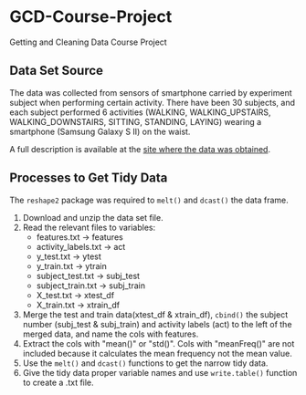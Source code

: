 # GCD-Course-Project
Getting and Cleaning Data Course Project

## Data Set Source

The data was collected from sensors of smartphone carried by experiment subject when performing certain activity.
There have been 30 subjects, and each subject performed 6 activities (WALKING, WALKING\_UPSTAIRS, WALKING\_DOWNSTAIRS, SITTING, STANDING, LAYING) wearing a smartphone (Samsung Galaxy S II) on the waist. 

A full description is available at the [site where the data was obtained](http://archive.ics.uci.edu/ml/datasets/Human+Activity+Recognition+Using+Smartphones). 

## Processes to Get Tidy Data

The `reshape2` package was required to `melt()` and `dcast()` the data frame.

1. Download and unzip the data set file.
2. Read the relevant files to variables: 
	- features.txt -> features
	- activity\_labels.txt -> act
	- y\_test.txt -> ytest
	- y\_train.txt -> ytrain
	- subject\_test.txt -> subj\_test
	- subject\_train.txt -> subj\_train
	- X\_test.txt -> xtest\_df
	- X\_train.txt -> xtrain\_df
3. Merge the test and train data(xtest\_df & xtrain\_df), `cbind()` the subject number (subj\_test & subj\_train) and activity labels (act) to the left of the merged data, and name the cols with features.
4. Extract the cols with "mean()" or "std()". Cols with "meanFreq()" are not included because it calculates the mean frequency not the mean value.
5. Use the `melt()` and `dcast()` functions to get the narrow tidy data.
6. Give the tidy data proper variable names and use `write.table()` function to create a .txt file.
